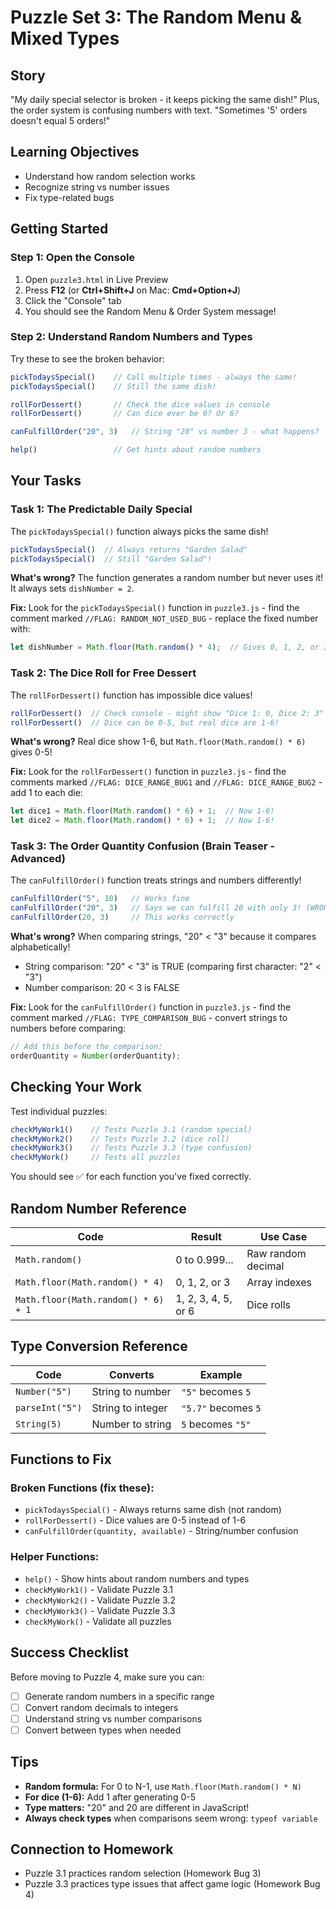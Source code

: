 # Puzzle Set 3: The Random Menu & Mixed Types

## Story
"My daily special selector is broken - it keeps picking the same dish!" Plus, the order system is confusing numbers with text. "Sometimes '5' orders doesn't equal 5 orders!"

## Learning Objectives
- Understand how random selection works
- Recognize string vs number issues
- Fix type-related bugs

## Getting Started

### Step 1: Open the Console
1. Open `puzzle3.html` in Live Preview
2. Press **F12** (or **Ctrl+Shift+J** on Mac: **Cmd+Option+J**)
3. Click the "Console" tab
4. You should see the Random Menu & Order System message!

### Step 2: Understand Random Numbers and Types
Try these to see the broken behavior:

```javascript
pickTodaysSpecial()    // Call multiple times - always the same!
pickTodaysSpecial()    // Still the same dish!

rollForDessert()       // Check the dice values in console
rollForDessert()       // Can dice ever be 0? Or 6?

canFulfillOrder("20", 3)   // String "20" vs number 3 - what happens?

help()                 // Get hints about random numbers
```

## Your Tasks

### Task 1: The Predictable Daily Special
The `pickTodaysSpecial()` function always picks the same dish!

```javascript
pickTodaysSpecial()  // Always returns "Garden Salad"
pickTodaysSpecial()  // Still "Garden Salad"!
```

**What's wrong?** The function generates a random number but never uses it! It always sets `dishNumber = 2`.

**Fix:** Look for the `pickTodaysSpecial()` function in `puzzle3.js` - find the comment marked `//FLAG: RANDOM_NOT_USED_BUG` - replace the fixed number with:
```javascript
let dishNumber = Math.floor(Math.random() * 4);  // Gives 0, 1, 2, or 3
```

### Task 2: The Dice Roll for Free Dessert
The `rollForDessert()` function has impossible dice values!

```javascript
rollForDessert()  // Check console - might show "Dice 1: 0, Dice 2: 3"
rollForDessert()  // Dice can be 0-5, but real dice are 1-6!
```

**What's wrong?** Real dice show 1-6, but `Math.floor(Math.random() * 6)` gives 0-5!

**Fix:** Look for the `rollForDessert()` function in `puzzle3.js` - find the comments marked `//FLAG: DICE_RANGE_BUG1` and `//FLAG: DICE_RANGE_BUG2` - add 1 to each die:
```javascript
let dice1 = Math.floor(Math.random() * 6) + 1;  // Now 1-6!
let dice2 = Math.floor(Math.random() * 6) + 1;  // Now 1-6!
```

### Task 3: The Order Quantity Confusion (Brain Teaser - Advanced)
The `canFulfillOrder()` function treats strings and numbers differently!

```javascript
canFulfillOrder("5", 10)   // Works fine
canFulfillOrder("20", 3)   // Says we can fulfill 20 with only 3! (WRONG!)
canFulfillOrder(20, 3)     // This works correctly
```

**What's wrong?** When comparing strings, "20" < "3" because it compares alphabetically!
- String comparison: "20" < "3" is TRUE (comparing first character: "2" < "3")
- Number comparison: 20 < 3 is FALSE

**Fix:** Look for the `canFulfillOrder()` function in `puzzle3.js` - find the comment marked `//FLAG: TYPE_COMPARISON_BUG` - convert strings to numbers before comparing:
```javascript
// Add this before the comparison:
orderQuantity = Number(orderQuantity);
```

## Checking Your Work

Test individual puzzles:

```javascript
checkMyWork1()    // Tests Puzzle 3.1 (random special)
checkMyWork2()    // Tests Puzzle 3.2 (dice roll)
checkMyWork3()    // Tests Puzzle 3.3 (type confusion)
checkMyWork()     // Tests all puzzles
```

You should see ✅ for each function you've fixed correctly.

## Random Number Reference

| Code | Result | Use Case |
|------|--------|----------|
| `Math.random()` | 0 to 0.999... | Raw random decimal |
| `Math.floor(Math.random() * 4)` | 0, 1, 2, or 3 | Array indexes |
| `Math.floor(Math.random() * 6) + 1` | 1, 2, 3, 4, 5, or 6 | Dice rolls |

## Type Conversion Reference

| Code | Converts | Example |
|------|----------|---------|
| `Number("5")` | String to number | `"5"` becomes `5` |
| `parseInt("5")` | String to integer | `"5.7"` becomes `5` |
| `String(5)` | Number to string | `5` becomes `"5"` |

## Functions to Fix

### Broken Functions (fix these):
- `pickTodaysSpecial()` - Always returns same dish (not random)
- `rollForDessert()` - Dice values are 0-5 instead of 1-6
- `canFulfillOrder(quantity, available)` - String/number confusion

### Helper Functions:
- `help()` - Show hints about random numbers and types
- `checkMyWork1()` - Validate Puzzle 3.1
- `checkMyWork2()` - Validate Puzzle 3.2
- `checkMyWork3()` - Validate Puzzle 3.3
- `checkMyWork()` - Validate all puzzles

## Success Checklist

Before moving to Puzzle 4, make sure you can:
- ☐ Generate random numbers in a specific range
- ☐ Convert random decimals to integers
- ☐ Understand string vs number comparisons
- ☐ Convert between types when needed

## Tips

- **Random formula:** For 0 to N-1, use `Math.floor(Math.random() * N)`
- **For dice (1-6):** Add 1 after generating 0-5
- **Type matters:** "20" and 20 are different in JavaScript!
- **Always check types** when comparisons seem wrong: `typeof variable`

## Connection to Homework
- Puzzle 3.1 practices random selection (Homework Bug 3)
- Puzzle 3.3 practices type issues that affect game logic (Homework Bug 4)